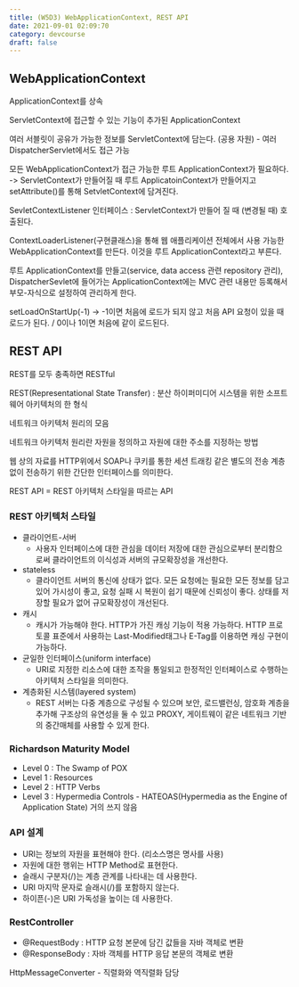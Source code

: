 ```yaml
---
title: (W5D3) WebApplicationContext, REST API
date: 2021-09-01 02:09:70
category: devcourse
draft: false
---
```


## WebApplicationContext

ApplicationContext를 상속

ServletContext에 접근할 수 있는 기능이 추가된 ApplicationContext

여러 서블릿이 공유가 가능한 정보를 ServletContext에 담는다. (공용 자원) - 여러 DispatcherServlet에서도 접근 가능

모든 WebApplicationContext가 접근 가능한 루트 ApplicationContext가 필요하다. -> ServletContext가 만들어질 때 루트 ApplicatoinContext가 만들어지고 setAttribute()를 통해 SetvletContext에 담겨진다. 

SevletContextListener 인터페이스 : ServletContext가 만들어 질 때 (변경될 때) 호출된다.

ContextLoaderListener(구현클래스)을 통해 웹 애플리케이션 전체에서 사용 가능한 WebApplicationContext를 만든다. 이것을 루트 ApplicationContext라고 부른다.

루트 ApplicationContext를 만들고(service, data access 관련 repository 관리), DispatcherSevlet에 들어가는 ApplicationContext에는 MVC 관련 내용만 등록해서 부모-자식으로 설정하여 관리하게 한다.

setLoadOnStartUp(-1) -> -1이면 처음에 로드가 되지 않고 처음 API 요청이 있을 때 로드가 된다. / 0이나 1이면 처음에 같이 로드된다.



## REST API

REST를 모두 충족하면 RESTful

REST(Representational State Transfer) : 분산 하이퍼미디어 시스템을 위한 소프트웨어 아키텍처의 한 형식

네트워크 아키텍처 원리의 모음

네트워크 아키텍처 원리란 자원을 정의하고 자원에 대한 주소를 지정하는 방법

웹 상의 자료를 HTTP위에서 SOAP나 쿠키를 통한 세션 트래킹 같은 별도의 전송 계층 없이 전송하기 위한 간단한 인터페이스를 의미한다.

REST API = REST 아키텍처 스타일을 따르는 API

### REST 아키텍처 스타일

- 클라이언트-서버
  - 사용자 인터페이스에 대한 관심을 데이터 저장에 대한 관심으로부터 분리함으로써 클라이언트의 이식성과 서버의 규모확장성을 개선한다.
- stateless
  - 클라이언트 서버의 통신에 상태가 없다. 모든 요청에는 필요한 모든 정보를 담고있어 가시성이 좋고, 요청 실패 시 복원이 쉽기 때문에 신뢰성이 좋다. 상태를 저장할 필요가 없어 규모확장성이 개선된다.
- 캐시
  - 캐시가 가능해야 한다. HTTP가 가진 캐싱 기능이 적용 가능하다. HTTP 프로토콜 표준에서 사용하는 Last-Modified태그나 E-Tag를 이용하면 캐싱 구현이 가능하다.
- 균일한 인터페이스(uniform interface)
  - URI로 지정한 리소스에 대한 조작을 통일되고 한정적인 인터페이스로 수행하는 아키텍처 스타일을 의미한다.
- 계층화된 시스템(layered system)
  - REST 서버는 다중 계층으로 구성될 수 있으며 보안, 로드밸런싱, 암호화 계층을 추가해 구조상의 유연성을 둘 수 있고 PROXY, 게이트웨이 같은 네트워크 기반의 중간매체를 사용할 수 있게 한다.

### Richardson Maturity Model

- Level 0 : The Swamp of POX
- Level 1 : Resources
- Level 2 : HTTP Verbs
- Level 3 : Hypermedia Controls - HATEOAS(Hypermedia as the Engine of Application State) 거의 쓰지 않음

### API 설계

- URI는 정보의 자원을 표현해야 한다. (리소스명은 명사를 사용)
- 자원에 대한 행위는 HTTP Method로 표현한다.
- 슬래시 구분자(/)는 계층 관계를 나타내는 데 사용한다.
- URI 마지막 문자로 슬래시(/)를 포함하지 않는다.
- 하이픈(-)은 URI 가독성을 높이는 데 사용한다.

### RestController

- @RequestBody : HTTP 요청 본문에 담긴 값들을 자바 객체로 변환
- @ResponseBody : 자바 객체를 HTTP 응답 본문의 객체로 변환

HttpMessageConverter - 직렬화와 역직렬화 담당


